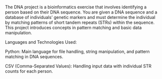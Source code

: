 The DNA project is a bioinformatics exercise that involves identifying a person based on their DNA sequence. You are given a DNA sequence and a database of individuals’ genetic markers and must determine the individual by matching patterns of short tandem repeats (STRs) within the sequence. This project introduces concepts in pattern matching and basic data manipulation.

Languages and Technologies Used:

Python: Main language for file handling, string manipulation, and pattern matching in DNA sequences.

CSV (Comma-Separated Values): Handling input data with individual STR counts for each person.
